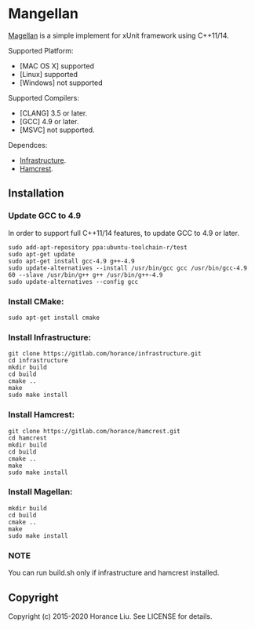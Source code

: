 # Mangellan

[Magellan](http://gitlab.com/horance/magellan) is a simple implement for xUnit framework using C++11/14.

Supported Platform:
* [MAC OS X] supported
* [Linux] supported
* [Windows] not supported

Supported Compilers:
* [CLANG] 3.5 or later.
* [GCC] 4.9 or later.
* [MSVC] not supported.

Dependces:
* [Infrastructure](https://gitloab.com/horance/infrastructure).
* [Hamcrest](https://gitlab.com/horance/hamcrest).

## Installation

### Update GCC to 4.9

In order to support full C++11/14 features, to update GCC to 4.9 or later.

    sudo add-apt-repository ppa:ubuntu-toolchain-r/test
    sudo apt-get update
    sudo apt-get install gcc-4.9 g++-4.9
    sudo update-alternatives --install /usr/bin/gcc gcc /usr/bin/gcc-4.9 60 --slave /usr/bin/g++ g++ /usr/bin/g++-4.9
    sudo update-alternatives --config gcc

### Install CMake:

    sudo apt-get install cmake
  
### Install Infrastructure: 
  
    git clone https://gitlab.com/horance/infrastructure.git
    cd infrastructure
    mkdir build
    cd build
    cmake ..
    make
    sudo make install

### Install Hamcrest: 
    
    git clone https://gitlab.com/horance/hamcrest.git
    cd hamcrest 
    mkdir build
    cd build
    cmake ..
    make
    sudo make install

### Install Magellan:

    mkdir build
    cd build
    cmake ..
    make
    sudo make install

### NOTE

You can run build.sh only if infrastructure and hamcrest installed.

## Copyright
Copyright (c) 2015-2020 Horance Liu. See LICENSE for details.
